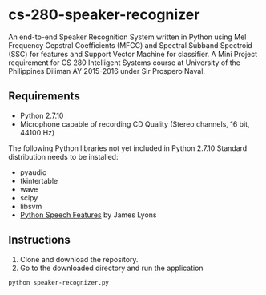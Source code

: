 # cs-280-speaker-recognizer
An end-to-end Speaker Recognition System written in Python using Mel Frequency Cepstral Coefficients (MFCC) and Spectral Subband Spectroid (SSC) for features and Support Vector Machine for classifier. A Mini Project requirement for CS 280 Intelligent Systems course at University of the Philippines Diliman AY 2015-2016 under Sir Prospero Naval. 

## Requirements
* Python 2.7.10
* Microphone capable of recording CD Quality (Stereo channels, 16 bit, 44100 Hz)

The following Python libraries not yet included in Python 2.7.10 Standard distribution needs to be installed:
* pyaudio
* tkintertable
* wave
* scipy
* libsvm
* [Python Speech Features](https://github.com/jameslyons/python_speech_features) by James Lyons

## Instructions
1. Clone and download the repository.
2. Go to the downloaded directory and run the application
  ```  
  python speaker-recognizer.py
  ```

